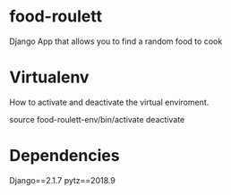 # food-roulett
Django App that allows you to find a random food to cook

# Virtualenv
How to activate and deactivate the virtual enviroment.

source food-roulett-env/bin/activate
deactivate

# Dependencies
Django==2.1.7
pytz==2018.9
